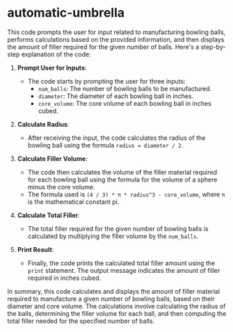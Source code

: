 # automatic-umbrella

This code prompts the user for input related to manufacturing bowling balls, performs calculations based on the provided information, and then displays the amount of filler required for the given number of balls. Here's a step-by-step explanation of the code:

1. **Prompt User for Inputs**:
   - The code starts by prompting the user for three inputs:
     - `num_balls`: The number of bowling balls to be manufactured.
     - `diameter`: The diameter of each bowling ball in inches.
     - `core_volume`: The core volume of each bowling ball in inches cubed.

2. **Calculate Radius**:
   - After receiving the input, the code calculates the radius of the bowling ball using the formula `radius = diameter / 2`.

3. **Calculate Filler Volume**:
   - The code then calculates the volume of the filler material required for each bowling ball using the formula for the volume of a sphere minus the core volume.
   - The formula used is `(4 / 3) * π * radius^3 - core_volume`, where `π` is the mathematical constant pi.

4. **Calculate Total Filler**:
   - The total filler required for the given number of bowling balls is calculated by multiplying the filler volume by the `num_balls`.

5. **Print Result**:
   - Finally, the code prints the calculated total filler amount using the `print` statement. The output message indicates the amount of filler required in inches cubed.

In summary, this code calculates and displays the amount of filler material required to manufacture a given number of bowling balls, based on their diameter and core volume. The calculations involve calculating the radius of the balls, determining the filler volume for each ball, and then computing the total filler needed for the specified number of balls.
